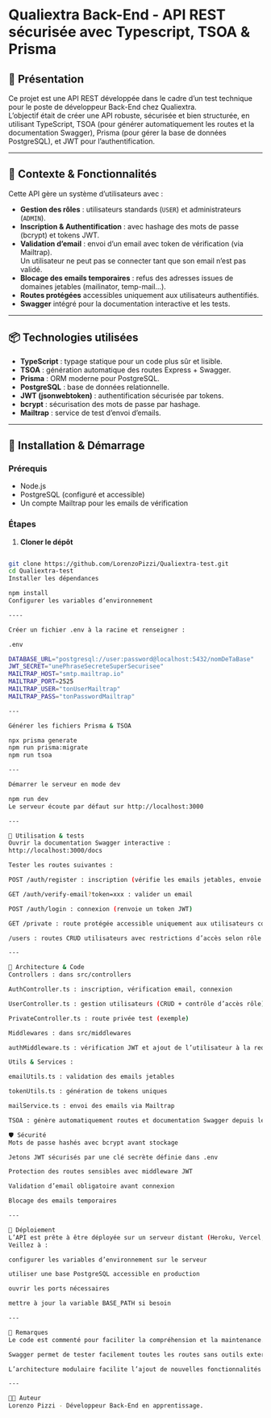# Qualiextra Back-End - API REST sécurisée avec Typescript, TSOA & Prisma

## 📜 Présentation

Ce projet est une API REST développée dans le cadre d’un test technique pour le poste de développeur Back-End chez Qualiextra.  
L’objectif était de créer une API robuste, sécurisée et bien structurée, en utilisant TypeScript, TSOA (pour générer automatiquement les routes et la documentation Swagger), Prisma (pour gérer la base de données PostgreSQL), et JWT pour l’authentification.

---

## 🚗 Contexte & Fonctionnalités

Cette API gère un système d’utilisateurs avec :

- **Gestion des rôles** : utilisateurs standards (`USER`) et administrateurs (`ADMIN`).
- **Inscription & Authentification** : avec hashage des mots de passe (bcrypt) et tokens JWT.
- **Validation d’email** : envoi d’un email avec token de vérification (via Mailtrap).  
  Un utilisateur ne peut pas se connecter tant que son email n’est pas validé.
- **Blocage des emails temporaires** : refus des adresses issues de domaines jetables (mailinator, temp-mail…).
- **Routes protégées** accessibles uniquement aux utilisateurs authentifiés.  
- **Swagger** intégré pour la documentation interactive et les tests.

---

## 📦 Technologies utilisées

- **TypeScript** : typage statique pour un code plus sûr et lisible.  
- **TSOA** : génération automatique des routes Express + Swagger.  
- **Prisma** : ORM moderne pour PostgreSQL.  
- **PostgreSQL** : base de données relationnelle.  
- **JWT (jsonwebtoken)** : authentification sécurisée par tokens.  
- **bcrypt** : sécurisation des mots de passe par hashage.  
- **Mailtrap** : service de test d’envoi d’emails.  

---

## 🔧 Installation & Démarrage

### Prérequis

- Node.js 
- PostgreSQL (configuré et accessible)
- Un compte Mailtrap pour les emails de vérification

### Étapes

1. **Cloner le dépôt**

```bash

git clone https://github.com/LorenzoPizzi/Qualiextra-test.git
cd Qualiextra-test
Installer les dépendances

npm install
Configurer les variables d’environnement

----

Créer un fichier .env à la racine et renseigner :

.env

DATABASE_URL="postgresql://user:password@localhost:5432/nomDeTaBase"
JWT_SECRET="unePhraseSecreteSuperSecurisee"
MAILTRAP_HOST="smtp.mailtrap.io"
MAILTRAP_PORT=2525
MAILTRAP_USER="tonUserMailtrap"
MAILTRAP_PASS="tonPasswordMailtrap"

---

Générer les fichiers Prisma & TSOA

npx prisma generate
npm run prisma:migrate  
npm run tsoa   

---

Démarrer le serveur en mode dev

npm run dev
Le serveur écoute par défaut sur http://localhost:3000

---

🚀 Utilisation & tests
Ouvrir la documentation Swagger interactive :
http://localhost:3000/docs

Tester les routes suivantes :

POST /auth/register : inscription (vérifie les emails jetables, envoie un mail de validation)

GET /auth/verify-email?token=xxx : valider un email

POST /auth/login : connexion (renvoie un token JWT)

GET /private : route protégée accessible uniquement aux utilisateurs connectés

/users : routes CRUD utilisateurs avec restrictions d’accès selon rôle

---

📖 Architecture & Code
Controllers : dans src/controllers

AuthController.ts : inscription, vérification email, connexion

UserController.ts : gestion utilisateurs (CRUD + contrôle d’accès rôle)

PrivateController.ts : route privée test (exemple)

Middlewares : dans src/middlewares

authMiddleware.ts : vérification JWT et ajout de l’utilisateur à la requête

Utils & Services :

emailUtils.ts : validation des emails jetables

tokenUtils.ts : génération de tokens uniques

mailService.ts : envoi des emails via Mailtrap

TSOA : génère automatiquement routes et documentation Swagger depuis les contrôleurs annotés

🛡️ Sécurité
Mots de passe hashés avec bcrypt avant stockage

Jetons JWT sécurisés par une clé secrète définie dans .env

Protection des routes sensibles avec middleware JWT

Validation d’email obligatoire avant connexion

Blocage des emails temporaires

---

🔄 Déploiement
L’API est prête à être déployée sur un serveur distant (Heroku, Vercel, AWS...).
Veillez à :

configurer les variables d’environnement sur le serveur

utiliser une base PostgreSQL accessible en production

ouvrir les ports nécessaires

mettre à jour la variable BASE_PATH si besoin

---

📝 Remarques
Le code est commenté pour faciliter la compréhension et la maintenance.

Swagger permet de tester facilement toutes les routes sans outils externes.

L’architecture modulaire facilite l’ajout de nouvelles fonctionnalités (ex: gestion avancée des rôles).

---

👨‍💻 Auteur
Lorenzo Pizzi - Développeur Back-End en apprentissage.